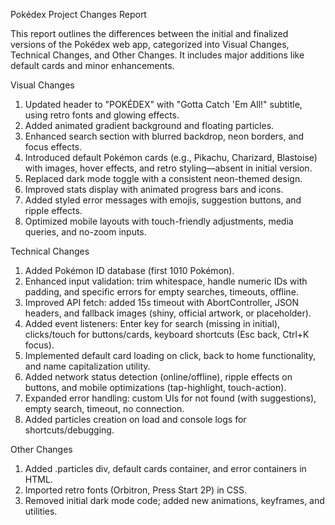 Pokédex Project Changes Report

This report outlines the differences between the initial and finalized versions of the Pokédex web app, categorized into Visual Changes, Technical Changes, and Other Changes. It includes major additions like default cards and minor enhancements.

Visual Changes

1. Updated header to "POKÉDEX" with "Gotta Catch 'Em All!" subtitle, using retro fonts and glowing effects.
2. Added animated gradient background and floating particles.
3. Enhanced search section with blurred backdrop, neon borders, and focus effects.
4. Introduced default Pokémon cards (e.g., Pikachu, Charizard, Blastoise) with images, hover effects, and retro styling—absent in initial version.
5. Replaced dark mode toggle with a consistent neon-themed design.
6. Improved stats display with animated progress bars and icons.
7. Added styled error messages with emojis, suggestion buttons, and ripple effects.
8. Optimized mobile layouts with touch-friendly adjustments, media queries, and no-zoom inputs.

Technical Changes

1. Added Pokémon ID database (first 1010 Pokémon).
2. Enhanced input validation: trim whitespace, handle numeric IDs with padding, and specific errors for empty searches, timeouts, offline.
3. Improved API fetch: added 15s timeout with AbortController, JSON headers, and fallback images (shiny, official artwork, or placeholder).
4. Added event listeners: Enter key for search (missing in initial), clicks/touch for buttons/cards, keyboard shortcuts (Esc back, Ctrl+K focus).
5. Implemented default card loading on click, back to home functionality, and name capitalization utility.
6. Added network status detection (online/offline), ripple effects on buttons, and mobile optimizations (tap-highlight, touch-action).
7. Expanded error handling: custom UIs for not found (with suggestions), empty search, timeout, no connection.
8. Added particles creation on load and console logs for shortcuts/debugging.

Other Changes

1. Added .particles div, default cards container, and error containers in HTML.
2. Imported retro fonts (Orbitron, Press Start 2P) in CSS.
3. Removed initial dark mode code; added new animations, keyframes, and utilities.

